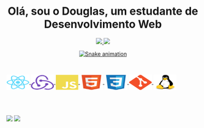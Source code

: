 <div>
  
  <h1 align="center">
    Olá, sou o Douglas, um estudante de Desenvolvimento Web
  </h1>
</div>

<div align="center">
  <a href="https://github.com/douglasvcruz">
  <img height="180em" src="https://github-readme-stats.vercel.app/api?username=douglasvcruz&show_icons=true&theme=radical&include_all_commits=true&count_private=true"/>
  <img height="180em" src="https://github-readme-stats.vercel.app/api/top-langs/?username=douglasvcruz&layout=compact&langs_count=7&theme=radical"/>
</div>

<div align="center">

  ![Snake animation](https://github.com/danielbped/danielbped/blob/output/github-contribution-grid-snake.svg)
  
</div>

##

<div><br>
  <img align="center" alt="React" height="40" width="60" src="https://raw.githubusercontent.com/devicons/devicon/master/icons/react/react-original.svg">
  <img align="center" alt="Redux" height="40" width="60" src="https://raw.githubusercontent.com/devicons/devicon/master/icons/redux/redux-original.svg">
  <img align="center" alt="Js" height="40" width="60" src="https://raw.githubusercontent.com/devicons/devicon/master/icons/javascript/javascript-plain.svg">
  <img align="center" alt="HTML" height="40" width="60" src="https://raw.githubusercontent.com/devicons/devicon/master/icons/html5/html5-original.svg">
  <img align="center" alt="CSS" height="40" width="60" src="https://raw.githubusercontent.com/devicons/devicon/master/icons/css3/css3-original.svg">
  <img align="center" alt="git" height="40" width="60" src="https://raw.githubusercontent.com/devicons/devicon/master/icons/git/git-original.svg">
  <img align="center" alt="linux" height="40" width="60" src="https://raw.githubusercontent.com/devicons/devicon/master/icons/linux/linux-original.svg">
</div><br>

##

<div><br>
  <a href="https://www.linkedin.com/in/douglas-virissimo-da-cruz/" target="_blank"><img align="center" width="150" src="https://img.shields.io/badge/-LinkedIn-%230077B5?style=for-the-badge&logo=linkedin&logoColor=white" target="_blank"></a> 
  <a href="mailto:cbdouglasvirissimo@hotmail.com"><img width="120" align="center" src="https://img.shields.io/badge/-Gmail-%23333?style=for-the-badge&logo=gmail&logoColor=white" target="_blank"></a>
</div>

